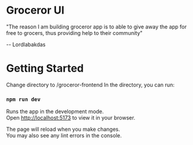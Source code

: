 # Groceror UI

"The reason I am building groceror app is to able to give away the app for free to grocers, thus providing help to their community"

-- Lordlabakdas

# Getting Started 

Change directory to /groceror-frontend
In the directory, you can run:

### `npm run dev`

Runs the app in the development mode.\
Open [http://localhost:5173](http://localhost:5173/) to view it in your browser.

The page will reload when you make changes.\
You may also see any lint errors in the console.

